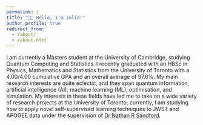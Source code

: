 ```yaml
---
permalink: /
title: "👋🏼 Hello, I'm Julia!"
author_profile: true
redirect_from: 
  - /about/
  - /about.html
---
```


I am currently a Masters student at the University of Cambridge, studying Quantum Computing and Statistics. I recently graduated with an HBSc in Physics, Mathematics and Statistics from the University of Toronto with a 4.00/4.00 cumulative GPA and an overall average of 97.6%. My main research interests are quite eclectic, and they span quantum information, artificial intelligence (AI), machine learning (ML), optimisation, and simulation. My interests in these fields have led me to take on a wide variety of research projects at the University of Toronto; currently, I am studying how to apply novel self-supervised learning techniques to JWST and APOGEE data under the supervision of [Dr Nathan R Sandford](https://nathansandford.github.io/). 
